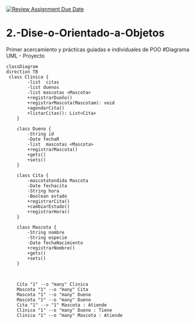 [![Review Assignment Due Date](https://classroom.github.com/assets/deadline-readme-button-22041afd0340ce965d47ae6ef1cefeee28c7c493a6346c4f15d667ab976d596c.svg)](https://classroom.github.com/a/vTkcPn0-)
# 2.-Dise-o-Orientado-a-Objetos
Primer acercamiento y prácticas guiadas e individuales de POO
#Diagrama UML - Proyecto

```mermaid
classDiagram
direction TB
 class Clinica {
	    -list  citas
	    -list duenos
	    -list mascotas <Mascota>
	    +registrarDueño()
        +registrarMascota(Mascotam): void
	    +agendarCita()
        +listarCitas(): List<Cita>
    }

    class Dueno {
	    -String id
	    -Date fechaR
	    -list  mascotas <Mascota>
	    +registrarMascota()
	    +gets()
	    +sets()
    }

    class Cita {
	    -mascotatendida Mascota
	    -Date fechacita
	    -String hora
	    -Boolean estado
	    +registrarCita()
	    +cambiarEstado()
	    +registrarHora()
    }

    class Mascota {
	    -String nombre
	    -String especie
	    -Date fechaNacimiento
	    +registrarNombre()
	    +gets()
	    +sets()
    }

   

    Cita "1" --o "many" Clinica
    Mascota "1" --o "many" Cita
    Mascota "1" --o "many" Dueno
    Mascota "1" --o "many" Dueno
    Cita "1" --> "1" Mascota : Atiende
    Clinica "1" --o "many" Dueno : Tiene
    Clinica "1" --o "many" Mascota : Atiende


